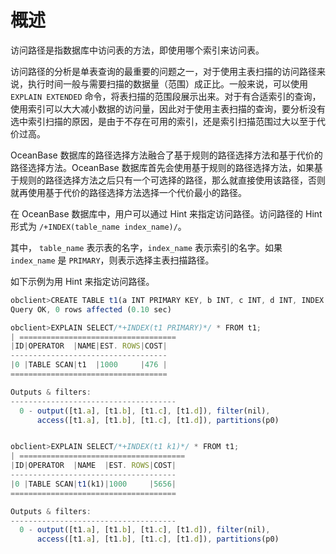 概述 
=======================

访问路径是指数据库中访问表的方法，即使用哪个索引来访问表。

访问路径的分析是单表查询的最重要的问题之一，对于使用主表扫描的访问路径来说，执行时间一般与需要扫描的数据量（范围）成正比。一般来说，可以使用 `EXPLAIN EXTENDED` 命令，将表扫描的范围段展示出来。对于有合适索引的查询，使用索引可以大大减小数据的访问量，因此对于使用主表扫描的查询，要分析没有选中索引扫描的原因，是由于不存在可用的索引，还是索引扫描范围过大以至于代价过高。

OceanBase 数据库的路径选择方法融合了基于规则的路径选择方法和基于代价的路径选择方法。OceanBase 数据库首先会使用基于规则的路径选择方法，如果基于规则的路径选择方法之后只有一个可选择的路径，那么就直接使用该路径，否则就再使用基于代价的路径选择方法选择一个代价最小的路径。

在 OceanBase 数据库中，用户可以通过 Hint 来指定访问路径。访问路径的 Hint 形式为 `/+INDEX(table_name index_name)/`。

其中， `table_name` 表示表的名字，`index_name` 表示索引的名字。如果 `index_name` 是 `PRIMARY`，则表示选择主表扫描路径。

如下示例为用 Hint 来指定访问路径。

```javascript
obclient>CREATE TABLE t1(a INT PRIMARY KEY, b INT, c INT, d INT, INDEX k1(b,c));
Query OK, 0 rows affected (0.10 sec)

obclient>EXPLAIN SELECT/*+INDEX(t1 PRIMARY)*/ * FROM t1;
| ===================================
|ID|OPERATOR  |NAME|EST. ROWS|COST|
-----------------------------------
|0 |TABLE SCAN|t1  |1000     |476 |
===================================

Outputs & filters:
-------------------------------------
  0 - output([t1.a], [t1.b], [t1.c], [t1.d]), filter(nil),
      access([t1.a], [t1.b], [t1.c], [t1.d]), partitions(p0)


obclient>EXPLAIN SELECT/*+INDEX(t1 k1)*/ * FROM t1;
| =====================================
|ID|OPERATOR  |NAME  |EST. ROWS|COST|
-------------------------------------
|0 |TABLE SCAN|t1(k1)|1000     |5656|
=====================================

Outputs & filters:
-------------------------------------
  0 - output([t1.a], [t1.b], [t1.c], [t1.d]), filter(nil),
      access([t1.a], [t1.b], [t1.c], [t1.d]), partitions(p0)
```




